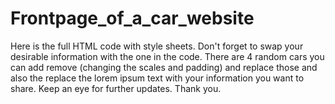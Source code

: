 # Frontpage_of_a_car_website
Here is the full HTML code with style sheets. Don't forget to swap your desirable information with the one in the code. There are 4 random cars you can add remove (changing the scales and padding) and replace those and also the replace the lorem ipsum text with your information you want to share. Keep an eye for further updates. Thank you.
